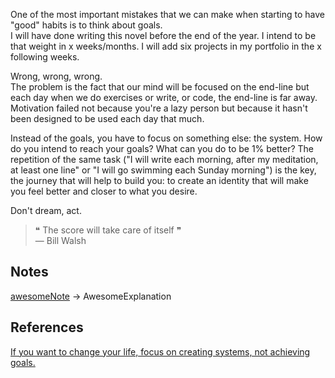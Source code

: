 One of the most important mistakes that we can make when starting to have "good" habits is to think about goals.   
I will have done writing this novel before the end of the year. I intend to be that weight in x weeks/months. I will add six projects in my portfolio in the x following weeks.

Wrong, wrong, wrong.   
The problem is the fact that our mind will be focused on the end-line but each day when we do exercises or write, or code, the end-line is far away. Motivation failed not because you're a lazy person but because it hasn't been designed to be used each day that much.    

Instead of the goals, you have to focus on something else: the system. How do you intend to reach your goals? What can you do to be 1% better? The repetition of the same task ("I will write each morning, after my meditation, at least one line" or "I will go swimming each Sunday morning") is the key,  the journey that will help to build you: to create an identity that will make you feel better and closer to what you desire.

Don't dream, act.
> ❝ The score will take care of itself ❞    
> — Bill Walsh

## Notes

[awesomeNote](awesomeLink) -> AwesomeExplanation

## References

[If you want to change your life, focus on creating systems, not achieving goals.](https://www.reddit.com/r/productivity/comments/hqy2k0/if_you_want_to_change_your_life_focus_on_creating/)